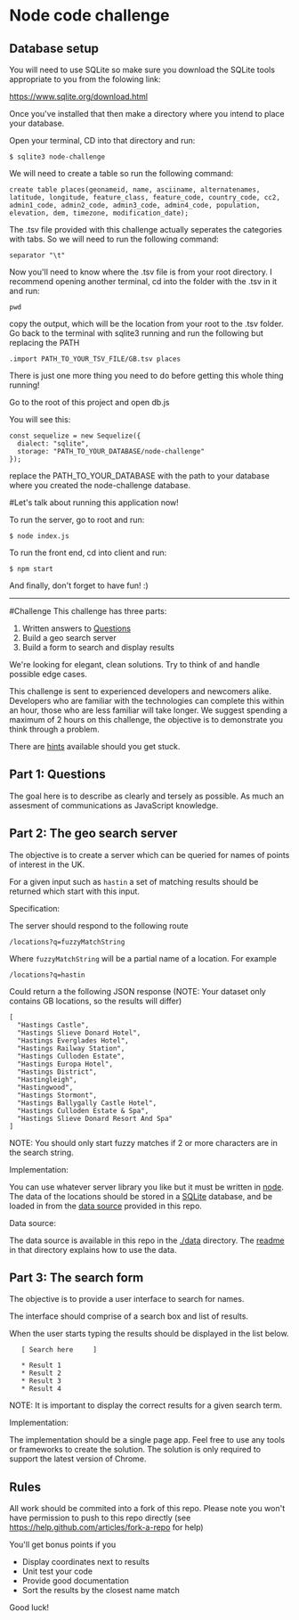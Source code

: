 # Node code challenge

## Database setup

You will need to use SQLite so make sure you download the SQLite tools appropriate to you from the folowing link:

https://www.sqlite.org/download.html

Once you've installed that then make a directory where you intend to place your database.

Open your terminal, CD into that directory and run:

```
$ sqlite3 node-challenge
```

We will need to create a table so run the following command:

```
create table places(geonameid, name, asciiname, alternatenames, latitude, longitude, feature_class, feature_code, country_code, cc2, admin1_code, admin2_code, admin3_code, admin4_code, population, elevation, dem, timezone, modification_date);
```

The .tsv file provided with this challenge actually seperates the categories with tabs. So we will need to run the following command:

```
separator "\t"
```

Now you'll need to know where the .tsv file is from your root directory. I recommend opening another terminal, cd into the folder with the .tsv in it and run:

```
pwd
```

copy the output, which will be the location from your root to the .tsv folder. Go back to the terminal with sqlite3 running and run the following but replacing the PATH

```
.import PATH_TO_YOUR_TSV_FILE/GB.tsv places
```

There is just one more thing you need to do before getting this whole thing running!

Go to the root of this project and open db.js

You will see this:

```
const sequelize = new Sequelize({
  dialect: "sqlite",
  storage: "PATH_TO_YOUR_DATABASE/node-challenge"
});
```

replace the PATH_TO_YOUR_DATABASE with the path to your database where you created the node-challenge database.

#Let's talk about running this application now!

To run the server, go to root and run:

```
$ node index.js
```

To run the front end, cd into client and run:

```
$ npm start
```

And finally, don't forget to have fun! :)

---

#Challenge
This challenge has three parts:

1. Written answers to [Questions](./QUESTIONS.md)
2. Build a geo search server
3. Build a form to search and display results

We're looking for elegant, clean solutions. Try to think of and handle possible edge cases.

This challenge is sent to experienced developers and newcomers alike. Developers who are familiar with the technologies can complete this within an hour, those who are less familiar will take longer. We suggest spending a maximum of 2 hours on this challenge, the objective is to demonstrate you think through a problem.

There are [hints](./HINTS.md) available should you get stuck.

## Part 1: Questions

The goal here is to describe as clearly and tersely as possible. As much an assesment of communications as JavaScript knowledge.

## Part 2: The geo search server

The objective is to create a server which can be queried for names of points of interest in the UK.

For a given input such as `hastin` a set of matching results should be returned which start with this input.

Specification:

The server should respond to the following route

    /locations?q=fuzzyMatchString

Where `fuzzyMatchString` will be a partial name of a location. For example

    /locations?q=hastin

Could return a the following JSON response (NOTE: Your dataset only contains GB locations, so the results will differ)

    [
      "Hastings Castle",
      "Hastings Slieve Donard Hotel",
      "Hastings Everglades Hotel",
      "Hastings Railway Station",
      "Hastings Culloden Estate",
      "Hastings Europa Hotel",
      "Hastings District",
      "Hastingleigh",
      "Hastingwood",
      "Hastings Stormont",
      "Hastings Ballygally Castle Hotel",
      "Hastings Culloden Estate & Spa",
      "Hastings Slieve Donard Resort And Spa"
    ]

NOTE: You should only start fuzzy matches if 2 or more characters are in the search string.

Implementation:

You can use whatever server library you like but it must be written in [node](https://nodejs.org). The data of the locations should be stored in a [SQLite](https://www.sqlite.org/) database, and be loaded in from the [data source](data/) provided in this repo.

Data source:

The data source is available in this repo in the [./data](data/) directory. The [readme](data/readme.txt) in that directory explains how to use the data.

## Part 3: The search form

The objective is to provide a user interface to search for names.

The interface should comprise of a search box and list of results.

When the user starts typing the results should be displayed in the list below.

```
   [ Search here     ]

   * Result 1
   * Result 2
   * Result 3
   * Result 4

```

NOTE: It is important to display the correct results for a given search term.

Implementation:

The implementation should be a single page app. Feel free to use any tools or frameworks to create the solution. The solution is only required to support the latest version of Chrome.

## Rules

All work should be commited into a fork of this repo. Please note you won't have permission to push to this repo directly (see <https://help.github.com/articles/fork-a-repo> for help)

You'll get bonus points if you

- Display coordinates next to results
- Unit test your code
- Provide good documentation
- Sort the results by the closest name match

Good luck!
